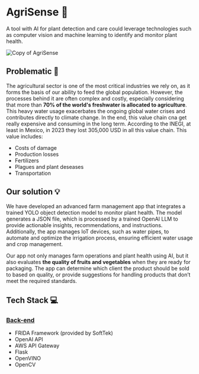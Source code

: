# AgriSense 🌱

A tool with AI for plant detection and care could leverage technologies such as computer vision and machine learning to identify and monitor plant health.

![Copy of AgriSense](https://github.com/user-attachments/assets/25abb697-e59e-4d5b-8a42-028e84674290)

## Problematic 🔗

The agricultural sector is one of the most critical industries we rely on, as it forms the basis of our ability to feed the global population. However, the processes behind it are often complex and costly, especially considering that more than **70% of the world's freshwater is allocated to agriculture**. This heavy water usage exacerbates the ongoing global water crises and contributes directly to climate change. In the end, this value chain cna get really expensive and consuming in the long term. According to the INEGI, at least in Mexico, in 2023 they lost 305,000 USD in all this value chain. This value includes:

- Costs of damage
- Production losses
- Fertilizers
- Plagues and plant deseases
- Transportation

## Our solution 💡

We have developed an advanced farm management app that integrates a trained YOLO object detection model to monitor plant health. The model generates a JSON file, which is processed by a trained OpenAI LLM to provide actionable insights, recommendations, and instructions. Additionally, the app manages IoT devices, such as water pipes, to automate and optimize the irrigation process, ensuring efficient water usage and crop management.

Our app not only manages farm operations and plant health using AI, but it also evaluates **the quality of fruits and vegetables** when they are ready for packaging. The app can determine which client the product should be sold to based on quality, or provide suggestions for handling products that don’t meet the required standards.

## Tech Stack 💻

### [Back-end](https://github.com/jpgtzg/hackmty-2024)
- FRIDA Framework (provided by SoftTek)
- OpenAI API
- AWS API Gateway
- Flask
- OpenVINO
- OpenCV
